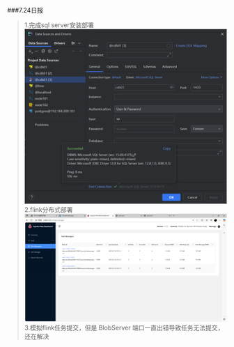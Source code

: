 ###7.24日报
>1.完成sql server安装部署
> ![img.png](img/7.24_1.png)
>2.flink分布式部署
> ![img_1.png](img/img_1.png)
>3.模拟flink任务提交，但是 BlobServer 端口一直出错导致任务无法提交，还在解决